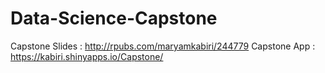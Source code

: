 # Data-Science-Capstone
Capstone Slides : http://rpubs.com/maryamkabiri/244779
Capstone App : https://kabiri.shinyapps.io/Capstone/
